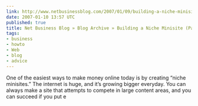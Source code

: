 ```yaml
---
link: http://www.netbusinessblog.com/2007/01/09/building-a-niche-minisite/
date: 2007-01-10 13:57 UTC
published: true
title: Net Business Blog » Blog Archive » Building a Niche Minisite (Part 1)
tags:
- business
- howto
- Web
- blog
- advice
---
```


One of the easiest ways to make money online today is by creating “niche minisites.” The internet is huge, and it’s growing bigger everyday. You can always make a site that attempts to compete in large content areas, and you can succeed if you put e
